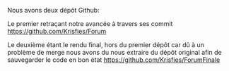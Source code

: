 Nous avons deux dépôt Github:

Le premier retraçant notre avancée à travers ses commit
https://github.com/Krisfies/Forum

Le deuxième étant le rendu final, hors du premier dépôt car dû à un problème de merge nous avons du nous extraire du dépôt original afin de sauvegarder le code en bon état
https://github.com/Krisfies/ForumFinale
